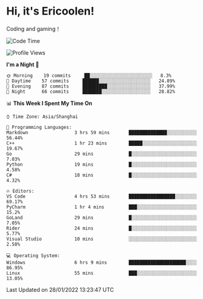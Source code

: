 # Hi, it's Ericoolen!
Coding and gaming！

<!--START_SECTION:waka-->
![Code Time](http://img.shields.io/badge/Code%20Time-160%20hrs%2045%20mins-blue)

![Profile Views](http://img.shields.io/badge/Profile%20Views-0-blue)

**I'm a Night 🦉** 

```text
🌞 Morning    19 commits     ██░░░░░░░░░░░░░░░░░░░░░░░   8.3% 
🌆 Daytime    57 commits     ██████░░░░░░░░░░░░░░░░░░░   24.89% 
🌃 Evening    87 commits     █████████░░░░░░░░░░░░░░░░   37.99% 
🌙 Night      66 commits     ███████░░░░░░░░░░░░░░░░░░   28.82%

```


📊 **This Week I Spent My Time On** 

```text
⌚︎ Time Zone: Asia/Shanghai

💬 Programming Languages: 
Markdown                 3 hrs 59 mins       ██████████████░░░░░░░░░░░   56.44% 
C++                      1 hr 23 mins        █████░░░░░░░░░░░░░░░░░░░░   19.67% 
Go                       29 mins             █░░░░░░░░░░░░░░░░░░░░░░░░   7.03% 
Python                   19 mins             █░░░░░░░░░░░░░░░░░░░░░░░░   4.58% 
C#                       18 mins             █░░░░░░░░░░░░░░░░░░░░░░░░   4.32%

🔥 Editors: 
VS Code                  4 hrs 53 mins       █████████████████░░░░░░░░   69.17% 
PyCharm                  1 hr 4 mins         ███░░░░░░░░░░░░░░░░░░░░░░   15.2% 
GoLand                   29 mins             █░░░░░░░░░░░░░░░░░░░░░░░░   7.05% 
Rider                    24 mins             █░░░░░░░░░░░░░░░░░░░░░░░░   5.77% 
Visual Studio            10 mins             ░░░░░░░░░░░░░░░░░░░░░░░░░   2.58%

💻 Operating System: 
Windows                  6 hrs 9 mins        █████████████████████░░░░   86.95% 
Linux                    55 mins             ███░░░░░░░░░░░░░░░░░░░░░░   13.05%

```


 Last Updated on 28/01/2022 13:23:47 UTC
<!--END_SECTION:waka-->

